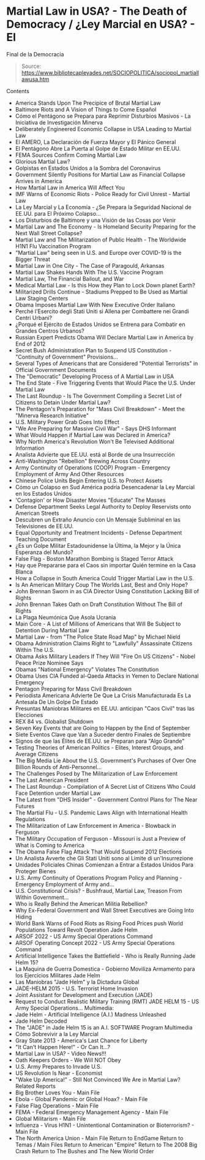 # Martial Law in USA? - The Death of Democracy / ¿Ley Marcial en USA? - El 
Final de la Democracia

> Source: https://www.bibliotecapleyades.net/SOCIOPOLITICA/sociopol_martiallawusa.htm

Contents
- America Stands Upon The Precipice of Brutal Martial Law
- Baltimore Riots and A Vision of Things to Come
Español
- Cómo el Pentágono se Prepara para Reprimir Disturbios Masivos - La Iniciativa de Investigación Minerva
- Deliberately Engineered Economic Collapse in USA Leading to Martial Law
- El AMERO, La Declaración de Fuerza Mayor y El Pánico General
- El Pentágono Abre La Puerta al Golpe de Estado Militar en EE.UU.
- FEMA Sources Confirm Coming Martial Law
- Glorious Martial Law?
- Golpistas en Estados Unidos a la Sombra del Coronavirus
- Government Silently Positions for Martial Law as Financial Collapse Arrives in America
- How Martial Law in America Will Affect You
- IMF Warns of Economic Riots - Police Ready for Civil Unrest - Martial Law
- La Ley Marcial y La Economía - ¿Se Prepara la Seguridad Nacional de EE.UU. para El Próximo Colapso...
- Los Disturbios de Baltimore y una Visión de las Cosas por Venir
- Martial Law and The Economy - Is Homeland Security Preparing for the Next Wall Street Collapse?
- Martial Law and The Militarization of Public Health - The Worldwide H1N1 Flu Vaccination Program
- "Martial Law" being seen in U.S. and Europe over COVID-19 is the Bigger Threat
- Martial Law in One City - The Case of Paragould, Arkansas
- Martial Law Shakes Hands With The U.S. Vaccine Program
- Martial Law, The Financial Bailout, and War
- Medical Martial Law - Is this How they Plan to Lock Down planet Earth?
- Militarized Drills Continue - Stadiums Prepped to Be Used as Martial Law Staging Centers
- Obama Imposes Martial Law With New Executive Order
Italiano
- Perché l'Esercito degli Stati Uniti si Allena per Combattere nei Grandi Centri Urbani?
- ¿Porqué el Ejército de Estados Unidos se Entrena para Combatir en Grandes Centros Urbanos?
- Russian Expert Predicts Obama Will Declare Martial Law in America by End of 2012
- Secret Bush Administration Plan to Suspend US Constitution - "Continuity of Government" Provisions...
- Several Types of Americans that are Considered "Potential Terrorists" in Official Government Documents
- The "Democratic" Developing Process of A Martial Law in USA
- The End State - Five Triggering Events that Would Place the U.S. Under Martial Law
- The Last Roundup - Is The Government Compiling a Secret List of Citizens to Detain Under Martial Law?
- The Pentagon's Preparation for "Mass Civil Breakdown" - Meet the "Minerva Research Initiative"
- U.S. Military Power Grab Goes Into Effect
- "We Are Preparing for Massive Civil War" - Says DHS Informant
- What Would Happen if Martial Law was Declared in America?
- Why North America's Revolution Won't Be Televised
Additional Information
- Analista Advierte que EE.UU. está al Borde de una Insurrección
- Anti-Washington "Rebellion" Brewing Across Country
- Army Continuity of Operations (COOP) Program - Emergency Employment of Army And Other Resources
- Chinese Police Units Begin Entering U.S. to Protect Assets
- Cómo un Colapso en Sud América podría Desencadenar la Ley Marcial en los Estados Unidos
- 'Contagion' or How Disaster Movies "Educate" The Masses
- Defense Department Seeks Legal Authority to Deploy Reservists onto American Streets
- Descubren un Extraño Anuncio con Un Mensaje Subliminal en las Televisiones de EE.UU.
- Equal Opportunity and Treatment Incidents - Defense Department Teaching Document
- ¿Es un Golpe Militar Estadounidense la Última, la Mejor y la Única Esperanza del Mundo?
- False Flag - Boston Marathon Bombing is Staged Terror Attack
- Hay que Prepararse para el Caos sin importar Quién termine en la Casa Blanca
- How a Collapse in South America Could Trigger Martial Law in the U.S.
- Is An American Military Coup The Worlds Last, Best and Only Hope?
- John Brennan Sworn in as CIA Director Using Constitution Lacking Bill of Rights
- John Brennan Takes Oath on Draft Constitution Without The Bill of Rights
- La Plaga Neumónica Que Asola Ucrania
- Main Core - A List of Millions of Americans that Will Be Subject to Detention During Martial Law
- Martial Law - from "The Police State Road Map" by Michael Nield
- Obama Administration Claims Right to "Lawfully" Assassinate Citizens Within The U.S.
- Obama Asks Military Leaders If They Will "Fire On US Citizens" - Nobel Peace Prize Nominee Says
- Obamas "National Emergency" Violates The Constitution
- Obama Uses CIA Funded al-Qaeda Attacks in Yemen to Declare National Emergency
- Pentagon Preparing for Mass Civil Breakdown
- Periodista Americana Advierte De Que La Crisis Manufacturada Es La Antesala De Un Golpe De Estado
- Presuntas Maniobras Militares en EE.UU. anticipan "Caos Civil" tras las Elecciones
- REX 84 vs. Globalist Shutdown
- Seven Key Events that are Going to Happen by the End of September
- Siete Eventos Clave que Van a Suceder dentro Finales de Septiembre
- Signos de que las Élites de EE.UU. se Preparan para "Algo Grande"
- Testing Theories of American Politics - Elites, Interest Groups, and Average Citizens
- The Big Media Lie About the U.S. Government's Purchases of Over One Billion Rounds of Anti-Personnel...
- The Challenges Posed by The Militarization of Law Enforcement
- The Last American President
- The Last Roundup - Compilation of A Secret List of Citizens Who Could Face Detention under Martial Law
- The Latest from "DHS Insider" - Government Control Plans for The Near Futures
- The Martial Flu - U.S. Pandemic Laws Align with International Health Regulations
- The Militarization of Law Enforcement in America - Blowback in Ferguson
- The Military Occupation of Ferguson - Missouri is Just a Preview of What is Coming to America
- The Obama False Flag Attack That Would Suspend 2012 Elections
- Un Analista Avverte che Gli Stati Uniti sono al Limite di un'Insurrezione
- Unidades Policiales Chinas Comienzan a Entrar a Estados Unidos Para Proteger Bienes
- U.S. Army Continuity of Operations Program Policy and Planning - Emergency Employment of Army and...
- U.S. Constitutional Crisis? - Bushfraud, Martial Law, Treason From Within Government...
- Who is Really Behind the American Militia Rebellion?
- Why Ex-Federal Government and Wall Street Executives are Going Into Hiding
- World Bank Warns of Food Riots as Rising Food Prices push World Populations Toward Revolt
Operation Jade Helm
- ARSOF 2022 - US Army Special Operations Command
- ARSOF Operating Concept 2022 - US Army Special Operations Command
- Artificial Intelligence Takes the Battlefield - Who is Really Running Jade Helm 15?
- La Maquina de Guerra Domestica - Gobierno Moviliza Armamento para los Ejercicios Militares Jade Helm
- Las Maniobras "Jade Helm" y la Dictadura Global
- JADE-HELM 2015 - U.S. Terrorist Home Invasion
- Joint Assistant for Development and Execution (JADE)
- Request to Conduct Realistic Military Training (RMT) JADE HELM 15 - US Army Special Operations...
Multimedia:
- Jade Helm - Artificial Intelligence (A.I.) Madness Unleashed
- Jade Helm Decoded
- The "JADE" in Jade Helm 15 is an A.I. SOFTWARE Program
Multimedia
- Cómo Sobrevivir a la Ley Marcial
- Gray State 2013 - America's Last Chance for Liberty
- "It Can't Happen Here!" - Or Can It...?
- Martial Law in USA? - Video News!!!
- Oath Keepers Orders - We Will NOT Obey
- U.S. Army Prepares to Invade U.S.
- US Revolution Is Near - Economist
- "Wake Up America!" - Still Not Convinced We Are in Martial Law?
Related Reports
- Big Brother Loves You - Main File
- Ebola - Global Pandemic or Global Hoax? - Main File
- False Flag Operations - Main File
- FEMA - Federal Emergency Management Agency - Main File
- Global Militarism - Main File
- Influenza - Virus H1N1 - Unintentional Contamination or Bioterrorism? - Main File
- The North America Union - Main File
Return to EndGame
Return to Temas / Main Files
Return to American "Empire"
Return to The 2008 Big Crash
Return to The Bushes and The New World Order

